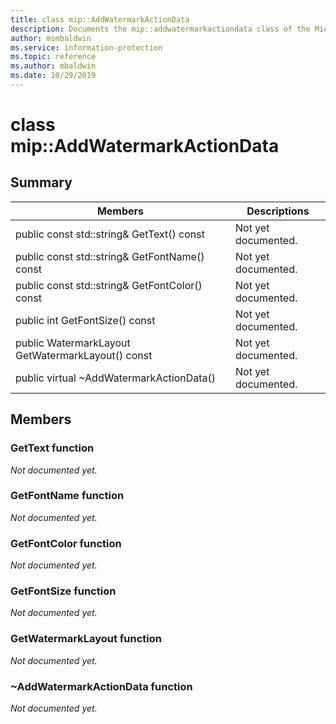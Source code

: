```yaml
---
title: class mip::AddWatermarkActionData 
description: Documents the mip::addwatermarkactiondata class of the Microsoft Information Protection (MIP) SDK.
author: msmbaldwin
ms.service: information-protection
ms.topic: reference
ms.author: mbaldwin
ms.date: 10/29/2019
---
```


# class mip::AddWatermarkActionData 
  
## Summary
 Members                        | Descriptions                                
--------------------------------|---------------------------------------------
public const std::string& GetText() const  | Not yet documented.
public const std::string& GetFontName() const  | Not yet documented.
public const std::string& GetFontColor() const  | Not yet documented.
public int GetFontSize() const  | Not yet documented.
public WatermarkLayout GetWatermarkLayout() const  | Not yet documented.
public virtual ~AddWatermarkActionData()  | Not yet documented.
  
## Members
  
### GetText function
_Not documented yet._

  
### GetFontName function
_Not documented yet._

  
### GetFontColor function
_Not documented yet._

  
### GetFontSize function
_Not documented yet._

  
### GetWatermarkLayout function
_Not documented yet._

  
### ~AddWatermarkActionData function
_Not documented yet._

